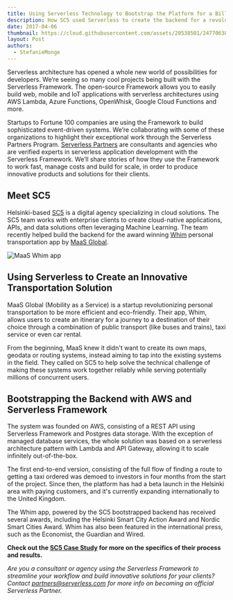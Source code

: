 ```yaml
---
title: Using Serverless Technology to Bootstrap the Platform for a Billion Dollar Business Opportunity
description: How SC5 used Serverless to create the backend for a revolutionary transportation app.
date: 2017-04-06
thumbnail: https://cloud.githubusercontent.com/assets/20538501/24770638/45a78f82-1ad0-11e7-97c5-7cfed24d1e9b.png
layout: Post
authors:
  - StefanieMonge
---
```

Serverless architecture has opened a whole new world of possibilities for developers. We’re seeing so many cool projects being built with the Serverless Framework. The open-source Framework allows you to easily build web, mobile and IoT applications with serverless architectures using AWS Lambda, Azure Functions, OpenWhisk, Google Cloud Functions and more.

Startups to Fortune 100 companies are using the Framework to build sophisticated event-driven systems. We’re collaborating with some of these organizations to highlight their exceptional work through the Serverless Partners Program. [Serverless Partners](https://serverless.com/partners/) are consultants and agencies who are verified experts in serverless application development with the Serverless Framework. We’ll share stories of how they use the Framework to work fast, manage costs and build for scale, in order to produce innovative products and solutions for their clients.

## Meet SC5

Helsinki-based [SC5](https://sc5.io/) is a digital agency specializing in cloud solutions. The SC5 team works with enterprise clients to create cloud-native applications, APIs, and data solutions often leveraging Machine Learning. The team recently helped build the backend for the award winning [Whim](http://whimapp.com/fi-en/) personal transportation app by [MaaS Global](http://maas.global/).

<img src="https://s3-us-west-2.amazonaws.com/assets.site.serverless.com/partners/maas-whim-app.png" alt="MaaS Whim app" />

## Using Serverless to Create an Innovative Transportation Solution

MaaS Global (Mobility as a Service) is a startup revolutionizing personal transportation to be more efficient and eco-friendly. Their app, Whim, allows users to create an itinerary for a journey to a destination of their choice through a combination of public transport (like buses and trains), taxi service or even car rental.

From the beginning, MaaS knew it didn't want to create its own maps, geodata or routing systems, instead aiming to tap into the existing systems in the field. They called on SC5 to help solve the technical challenge of making these systems work together reliably while serving potentially millions of concurrent users.

## Bootstrapping the Backend with AWS and Serverless Framework

The system was founded on AWS, consisting of a REST API using Serverless Framework and Postgres data storage. With the exception of managed database services, the whole solution was based on a serverless architecture pattern with Lambda and API Gateway, allowing it to scale infinitely out-of-the-box.

The first end-to-end version, consisting of the full flow of finding a route to getting a taxi ordered was demoed to investors in four months from the start of the project. Since then, the platform has had a beta launch in the Helsinki area with paying customers, and it's currently expanding internationally to the United Kingdom.

The Whim app, powered by the SC5 bootstrapped backend has received several awards, including the Helsinki Smart City Action Award and Nordic Smart Cities Award. Whim has also been featured in the international press, such as the Economist, the Guardian and Wired.

**Check out the [SC5 Case Study](https://serverless.com/learn/bootstrapping-the-platform-for-a-billion-dollar-business-opportunity/) for more on the specifics of their process and results.**

*Are you a consultant or agency using the Serverless Framework to streamline your workflow and build innovative solutions for your clients? Contact partners@serverless.com for more info on becoming an official Serverless Partner.*
